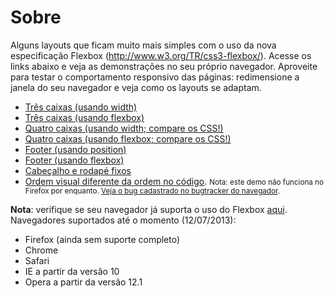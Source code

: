 # Sobre

Alguns layouts que ficam muito mais simples com o uso da nova especificação
Flexbox (http://www.w3.org/TR/css3-flexbox/). Acesse os links abaixo e
veja as demonstrações no seu próprio navegador. Aproveite para testar o
comportamento responsivo das páginas: redimensione a janela do seu
navegador e veja como os layouts se adaptam.

* [Três caixas (usando width)](http://luiz.github.io/flexbox-demo/caixas-width.html)
* [Três caixas (usando flexbox)](http://luiz.github.io/flexbox-demo/caixas-flexbox.html)
* [Quatro caixas (usando width; compare os CSS!)](http://luiz.github.io/flexbox-demo/caixas-mais-uma-width.html)
* [Quatro caixas (usando flexbox; compare os CSS!)](http://luiz.github.io/flexbox-demo/caixas-mais-uma-flexbox.html)
* [Footer (usando position)](http://luiz.github.io/flexbox-demo/footer-position.html)
* [Footer (usando flexbox)](http://luiz.github.io/flexbox-demo/footer-flexbox.html)
* [Cabeçalho e rodapé fixos](http://luiz.github.io/flexbox-demo/fixed-header.html)
* [Ordem visual diferente da ordem no código](http://luiz.github.io/flexbox-demo/order.html). <small>Nota: este demo não funciona no Firefox por enquanto. [Veja o bug cadastrado no bugtracker do navegador](https://bugzilla.mozilla.org/show_bug.cgi?id=702508).</small>

**Nota**: verifique se seu navegador já suporta o uso do Flexbox
[aqui](http://caniuse.com/flexbox). Navegadores suportados até o momento
(12/07/2013):

* Firefox (ainda sem suporte completo)
* Chrome
* Safari
* IE a partir da versão 10
* Opera a partir da versão 12.1
